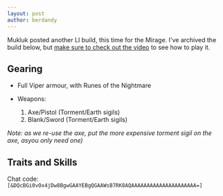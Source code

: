 ```yaml
---
layout: post
author: berdandy
---
```


Mukluk posted another LI build, this time for the Mirage. I've archived the build below, but [make sure to check out the video](https://www.youtube.com/watch?v=uarkTMktjZs) to see how to play it.

## Gearing

- Full Viper armour, with Runes of the Nightmare

- Weapons:
  1. Axe/Pistol (Torment/Earth sigils)
  2. Blank/Sword (Torment/Earth sigils)

_Note: as we re-use the axe, put the more expensive torment sigil on the axe, asyou only need one)_

## Traits and Skills

Chat code: `[&DQcBGi0vOx4jDw8BgwGAAYEBgQGAAWsB7RK8AQAAAAAAAAAAAAAAAAAAAAA=]`

<div
  data-armory-embed="skills"
  data-armory-ids="21750,10234,10232,10236,29519"
>
</div>

<div
  data-armory-embed="specializations"
  data-armory-ids="1,45,59"
  data-armory-1-traits="705,1960,692"
  data-armory-45-traits="677,669,674"
  data-armory-59-traits="2082,2098,2070"
>
</div>
